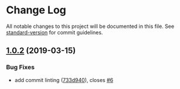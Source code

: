 # Change Log

All notable changes to this project will be documented in this file. See [standard-version](https://github.com/conventional-changelog/standard-version) for commit guidelines.

## [1.0.2](https://github.com/CollinearGroup/license-validator/compare/v1.0.1...v1.0.2) (2019-03-15)


### Bug Fixes

* add commit linting ([733d940](https://github.com/CollinearGroup/license-validator/commit/733d940)), closes [#6](https://github.com/CollinearGroup/license-validator/issues/6)
